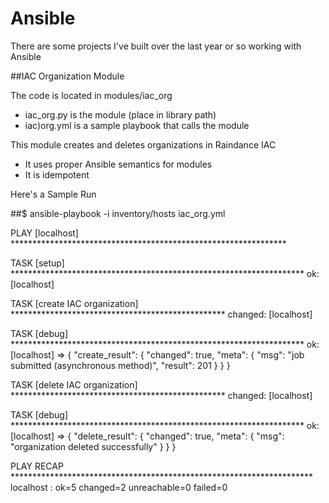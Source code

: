 # Ansible
There are some projects I've built over the last year or so working with Ansible

##IAC Organization Module

The code is located in modules/iac_org
* iac_org.py is the module (place in library path)
* iac)org.yml is a sample playbook that calls the module

This module creates and deletes organizations in Raindance IAC
* It uses proper Ansible semantics for modules
* It is idempotent

Here's a Sample Run

##$ ansible-playbook -i inventory/hosts iac_org.yml

PLAY [localhost] ***************************************************************

TASK [setup] *******************************************************************
ok: [localhost]

TASK [create IAC organization] *************************************************
changed: [localhost]

TASK [debug] *******************************************************************
ok: [localhost] => {
    "create_result": {
        "changed": true,
        "meta": {
            "msg": "job submitted (asynchronous method)",
            "result": 201
        }
    }
}

TASK [delete IAC organization] *************************************************
changed: [localhost]

TASK [debug] *******************************************************************
ok: [localhost] => {
    "delete_result": {
        "changed": true,
        "meta": {
            "msg": "organization deleted successfully"
        }
    }
}

PLAY RECAP *********************************************************************
localhost                  : ok=5    changed=2    unreachable=0    failed=0
